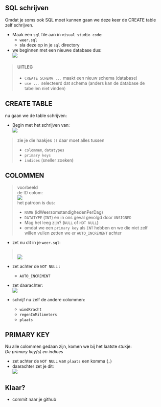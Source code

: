 
## SQL schrijven

Omdat je soms ook SQL moet kunnen gaan we deze keer de CREATE table zelf schrijven.

- Maak een `sql` file aan in `visual studio code`:
    - `weer.sql`
    - sla deze op in je `sql` directory
- we beginnen met een nieuwe database dus:
</br>![](img/schema.PNG)

> #### UITLEG
> - `CREATE SCHEMA ...` maakt een nieuw schema (database)
> - `use ...` selecteerd dat schema (anders kan de database de tabellen niet vinden)

## CREATE TABLE

nu gaan we de table schrijven:

- Begin met het schrijven van:
</br>![](img/table.PNG)

> zie je die haakjes `()` daar moet alles tussen
>   - `colommen`, `datatypes`
>   - `primary keys`
>   - `indices` (sneller zoeken)


## COLOMMEN

> voorbeeld  
> de ID colom: 
> </br>![](img/idcol.PNG)  
> het patroon is dus:
> - `NAME` (idWeersomstandighedenPerDag)
> - `DATATYPE` (`INT`) en in ons geval gevolgd door `UNSIGNED`
> - Mag het leeg zijn? (`NULL` of `NOT NULL`)
> - omdat we een `primary key` als `INT` hebben en we die niet zelf willen vullen zetten we er `AUTO_INCREMENT` achter

- zet nu dit in je `weer.sql`:
> </br>![](img/idcol.PNG)  
- zet achter de `NOT NULL` :
    - `AUTO_INCREMENT` 

- zet daarachter:
</br>![](img/date.PNG)

- schrijf nu zelf de andere colommen:
   - `windKracht`  
   - `regenInMilimeters`  
   - `plaats`  


## PRIMARY KEY

Nu alle colommen gedaan zijn, komen we bij het laatste stukje:  
*De primary key(s) en indices*

- zet achter de `NOT NULL` van `plaats` een komma (`,`)
- daarachter zet je dit:
</br>![](img/primary.PNG)


## Klaar?

- commit naar je github